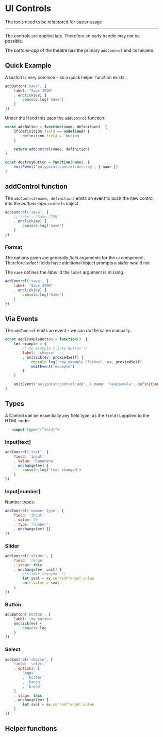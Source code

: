 # UI Controls

The tools need to be refactored for easier usage

---

The controls are applied late. Therefore an early handle may not be possible.

The _buttons-app_ of the theatre has the primary `addControl` and its helpers.

## Quick Example

A button is very common - so a quick helper function exists:

```js
addButton('save', {
    label: "Save JSON"
    , onclick(ev) {
        console.log('Save')
    }
})
```

Under the Hood this uses the `addControl` function:

```js
const addButton = function(name, definition)  {
    if(definition.field == undefined) {
        definition.field = 'button'
    }

    return addControl(name, definition)
}

const destroyButton = function(name)  {
    emitEvent('polypoint:control:destroy', { name })
}
```


## addControl function

The `addControl(name, definition)` emits an event to push the new control into the _buttons-app_ `controls` object

```js
addControl('save', {
    // label: "Save JSON"
    , onclick(ev) {
        console.log('Save')
    }
})
```

### Format

The options given are generally _field_ arguments for the ui component. Therefore _select_ fields have additional object prompts a _slider_ would not.

The `name` defines the _label_ id the `label` argument is missing.

```js
addControl('save', {
    label: "Save JSON"
    , onclick(ev) {
        console.log('Save')
    }
})
```

## Via Events

The `addControl` emits an event - we can do the same manually:

```js
const addExampleButton = function()  {
    let example = {
        /* An example clicky button */
        label: 'cheese'
        , onclick(ev, proxiedSelf) {
            console.log('new example Clicked', ev, proxiedSelf)
            emitEvent('example')
        }
    }

    emitEvent('polypoint:control:add', { name: 'newExample', definition: example })
}
```

## Types


A Control can be essentially any field type, as the `field` is applied to the HTML node:

```html
   <input type="{field}">
```


### Input[text]

```js
addControl('text', {
    field: 'input'
    , value: 'Bananana'
    , onchange(ev) {
        console.log('text changed')
    }
})
```

### Input[number]

Number types:

```js
addControl('number type', {
    field: 'input'
    , value: 20
    , type: 'number'
    , onchange(ev) {}
})
```

### Slider

```js
addControl('slider', {
    field: 'range'
    , stage: this
    , onchange(ev, unit) {
        /*slider changed. */
        let sval = ev.currentTarget.value
        unit.value = sval
    }
})
```

### Button

```js
addButton('button', {
    label: 'my button'
    onclick(ev) {
        console.log
    }
})
```

### Select

```js
addControl('choice', {
    field: 'select'
    , options: [
        'eggs'
        , 'butter'
        , 'bacon'
        , 'bread'
    ]
    , stage: this
    , onchange(ev) {
        let sval = ev.currentTarget.value
    }
})
```


## Helper functions